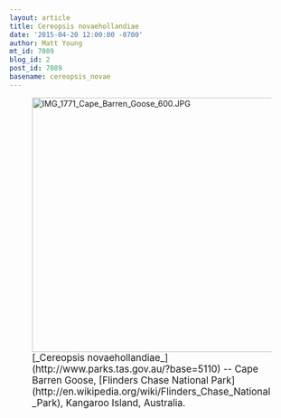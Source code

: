 ```yaml
---
layout: article
title: Cereopsis novaehollandiae
date: '2015-04-20 12:00:00 -0700'
author: Matt Young
mt_id: 7089
blog_id: 2
post_id: 7089
basename: cereopsis_novae
---
```

<figure>
<img src="/PT/uploads/2015/IMG_1771_Cape_Barren_Goose_600.JPG" alt="IMG_1771_Cape_Barren_Goose_600.JPG" width="600" height="450" />
<figcaption markdown="span">
<big>[_Cereopsis novaehollandiae_](http://www.parks.tas.gov.au/?base=5110) -- Cape Barren Goose, [Flinders Chase National Park](http://en.wikipedia.org/wiki/Flinders_Chase_National_Park), Kangaroo Island, Australia.</big>

</figcaption>
</figure>
